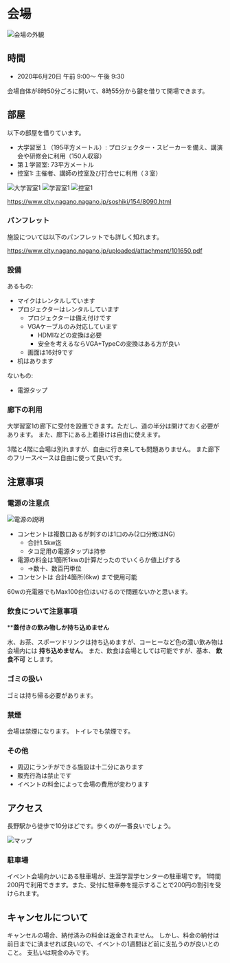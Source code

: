 # 会場

![会場の外観](https://www.city.nagano.nagano.jp/uploaded/image/8652.jpg)

## 時間

* 2020年6月20日 午前 9:00〜 午後 9:30

会場自体が8時50分ごろに開いて、8時55分から鍵を借りて開場できます。

## 部屋

以下の部屋を借りています。

* 大学習室１（195平方メートル）: プロジェクター・スピーカーを備え、講演会や研修会に利用（150人収容）
* 第１学習室: 73平方メートル
* 控室1: 主催者、講師の控室及び打合せに利用（３室）

![大学習室1](https://www.city.nagano.nagano.jp/uploaded/image/8662.jpg)
![学習室1](https://www.city.nagano.nagano.jp/uploaded/image/8654.jpg)
![控室1](https://www.city.nagano.nagano.jp/uploaded/image/8664.jpg)

https://www.city.nagano.nagano.jp/soshiki/154/8090.html

### パンフレット

施設については以下のパンフレットでも詳しく知れます。

https://www.city.nagano.nagano.jp/uploaded/attachment/101650.pdf

### 設備

あるもの:

* マイクはレンタルしています
* プロジェクターはレンタルしています
    * プロジェクターは備え付けです
    * VGAケーブルのみ対応しています
        * HDMIなどの変換は必要
        * 安全を考えるならVGA+TypeCの変換はある方が良い
    * 画面は16対9です
* 机はあります

ないもの:

* 電源タップ

### 廊下の利用

大学習室1の廊下に受付を設置できます。ただし、道の半分は開けておく必要があります。
また、廊下にある上着掛けは自由に使えます。

3階と4階に会場は別れますが、自由に行き来しても問題ありません。
また廊下のフリースペースは自由に使って良いです。

## 注意事項

### 電源の注意点

![電源の説明](https://user-images.githubusercontent.com/854049/70585497-c2fe0e80-1c07-11ea-8338-c3e3db63a2a2.png)

* コンセントは複数口あるが刺すのは1口のみ(2口分散はNG)
    * 合計1.5kw迄
    * タコ足用の電源タップは持参
* 電源の料金は1箇所1kwの計算だったのでいくらか値上げする
    * →数十、数百円単位
* コンセントは 合計4箇所(6kw) まで使用可能

60wの充電器でもMax100台位はいけるので問題ないかと思います。

### 飲食について注意事項

****蓋付きの飲み物しか持ち込めません**

水、お茶、スポーツドリンクは持ち込めますが、コーヒーなど色の濃い飲み物は会場内には **持ち込めません**。
また、飲食は会場としては可能ですが、基本、 **飲食不可** とします。

### ゴミの扱い

ゴミは持ち帰る必要があります。

### 禁煙

会場は禁煙になります。
トイレでも禁煙です。

### その他

* 周辺にランチができる施設は十二分にあります
* 販売行為は禁止です
* イベントの料金によって会場の費用が変わります

## アクセス

長野駅から徒歩で10分ほどです。歩くのが一番良いでしょう。

![マップ](https://www.city.nagano.nagano.jp/uploaded/image/8668.jpg)

### 駐車場

イベント会場向かいにある駐車場が、生涯学習学センターの駐車場です。
1時間200円で利用できます。また、受付に駐車券を提示することで200円の割引を受けられます。

## キャンセルについて

キャンセルの場合、納付済みの料金は返金されません。
しかし、料金の納付は前日までに済ませれば良いので、イベントの1週間ほど前に支払うのが良いとのこと。
支払いは現金のみです。
